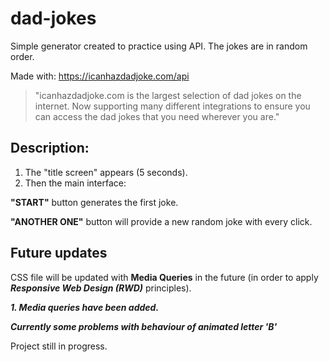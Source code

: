 # dad-jokes

Simple generator created to practice using API. 
The jokes are in random order.

Made with: https://icanhazdadjoke.com/api 
> "icanhazdadjoke.com is the largest selection of dad jokes on the internet. Now supporting many different integrations to ensure you can access the dad jokes that you need wherever you are."

## Description:
1. The "title screen" appears (5 seconds).
2. Then the main interface: 

**"START"** button generates the first joke.

**"ANOTHER ONE"** button will provide a new random joke with every click.

## Future updates
CSS file will be updated with **Media Queries** in the future (in order to apply ***Responsive Web Design (RWD)*** principles). 

***1. Media queries have been added.***

***Currently some problems with behaviour of animated letter 'B'***

Project still in progress.


